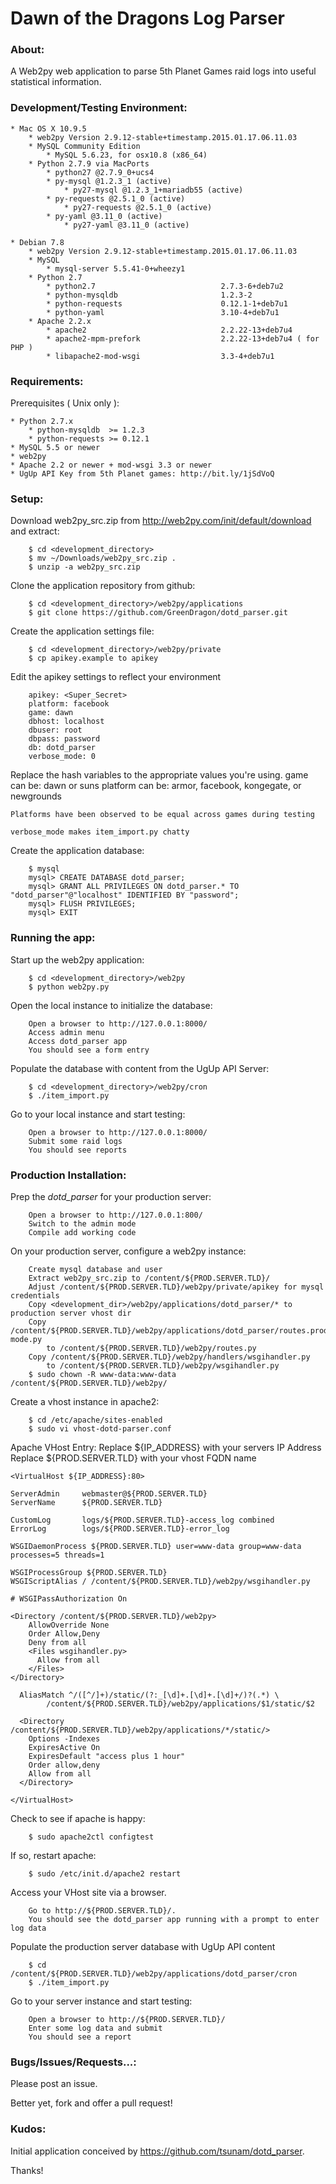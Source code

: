 Dawn of the Dragons Log Parser
===

### About:

A Web2py web application to parse 5th Planet Games raid logs into useful statistical information.

### Development/Testing Environment:

    * Mac OS X 10.9.5
        * web2py Version 2.9.12-stable+timestamp.2015.01.17.06.11.03
        * MySQL Community Edition
            * MySQL 5.6.23, for osx10.8 (x86_64)
        * Python 2.7.9 via MacPorts
            * python27 @2.7.9_0+ucs4
            * py-mysql @1.2.3_1 (active)
                * py27-mysql @1.2.3_1+mariadb55 (active)
            * py-requests @2.5.1_0 (active)
                * py27-requests @2.5.1_0 (active)
            * py-yaml @3.11_0 (active)
                * py27-yaml @3.11_0 (active)
    
    * Debian 7.8
        * web2py Version 2.9.12-stable+timestamp.2015.01.17.06.11.03
        * MySQL 
            * mysql-server 5.5.41-0+wheezy1
        * Python 2.7
            * python2.7                            2.7.3-6+deb7u2
            * python-mysqldb                       1.2.3-2
            * python-requests                      0.12.1-1+deb7u1
            * python-yaml                          3.10-4+deb7u1
        * Apache 2.2.x
            * apache2                              2.2.22-13+deb7u4
            * apache2-mpm-prefork                  2.2.22-13+deb7u4 ( for PHP )
            * libapache2-mod-wsgi                  3.3-4+deb7u1

### Requirements:

Prerequisites ( Unix only ):

    * Python 2.7.x
        * python-mysqldb  >= 1.2.3
        * python-requests >= 0.12.1
    * MySQL 5.5 or newer
    * web2py
    * Apache 2.2 or newer + mod-wsgi 3.3 or newer
    * UgUp API Key from 5th Planet games: http://bit.ly/1jSdVoQ

### Setup:

Download web2py_src.zip from http://web2py.com/init/default/download and extract:
```
    $ cd <development_directory>
    $ mv ~/Downloads/web2py_src.zip .
    $ unzip -a web2py_src.zip
```

Clone the application repository from github:
```
    $ cd <development_directory>/web2py/applications
    $ git clone https://github.com/GreenDragon/dotd_parser.git
```

Create the application settings file:
```
    $ cd <development_directory>/web2py/private
    $ cp apikey.example to apikey
```

Edit the apikey settings to reflect your environment
```
    apikey: <Super_Secret>
    platform: facebook
    game: dawn
    dbhost: localhost
    dbuser: root
    dbpass: password
    db: dotd_parser
    verbose_mode: 0
```
Replace the hash variables to the appropriate values you're using.
    game can be:        dawn or suns
    platform can be:    armor, facebook, kongegate, or newgrounds
    
    Platforms have been observed to be equal across games during testing
    
    verbose_mode makes item_import.py chatty

Create the application database:
```
    $ mysql
    mysql> CREATE DATABASE dotd_parser;
    mysql> GRANT ALL PRIVILEGES ON dotd_parser.* TO "dotd_parser"@"localhost" IDENTIFIED BY "password"; 
    mysql> FLUSH PRIVILEGES;
    mysql> EXIT
```

### Running the app:

Start up the web2py application:
```
    $ cd <development_directory>/web2py
    $ python web2py.py
```

Open the local instance to initialize the database:
```
    Open a browser to http://127.0.0.1:8000/
    Access admin menu
    Access dotd_parser app
    You should see a form entry
```

Populate the database with content from the UgUp API Server:
```
    $ cd <development_directory>/web2py/cron
    $ ./item_import.py
```

Go to your local instance and start testing:
```
    Open a browser to http://127.0.0.1:8000/
    Submit some raid logs
    You should see reports
```

### Production Installation:

Prep the *dotd_parser* for your production server:
```
    Open a browser to http://127.0.0.1:800/
    Switch to the admin mode
    Compile add working code
```

On your production server, configure a web2py instance:
```
    Create mysql database and user
    Extract web2py_src.zip to /content/${PROD.SERVER.TLD}/
    Adjust /content/${PROD.SERVER.TLD}/web2py/private/apikey for mysql credentials
    Copy <development_dir>/web2py/applications/dotd_parser/* to production server vhost dir
    Copy /content/${PROD.SERVER.TLD}/web2py/applications/dotd_parser/routes.production-mode.py 
        to /content/${PROD.SERVER.TLD}/web2py/routes.py
    Copy /content/${PROD.SERVER.TLD}/web2py/handlers/wsgihandler.py 
        to /content/${PROD.SERVER.TLD}/web2py/wsgihandler.py
    $ sudo chown -R www-data:www-data /content/${PROD.SERVER.TLD}/web2py/
```

Create a vhost instance in apache2:
```
    $ cd /etc/apache/sites-enabled
    $ sudo vi vhost-dotd-parser.conf
```

Apache VHost Entry:
    Replace ${IP_ADDRESS} with your servers IP Address
    Replace ${PROD.SERVER.TLD} with your vhost FQDN name

```
<VirtualHost ${IP_ADDRESS}:80>

ServerAdmin     webmaster@${PROD.SERVER.TLD}
ServerName      ${PROD.SERVER.TLD}

CustomLog       logs/${PROD.SERVER.TLD}-access_log combined
ErrorLog        logs/${PROD.SERVER.TLD}-error_log

WSGIDaemonProcess ${PROD.SERVER.TLD} user=www-data group=www-data processes=5 threads=1

WSGIProcessGroup ${PROD.SERVER.TLD}
WSGIScriptAlias / /content/${PROD.SERVER.TLD}/web2py/wsgihandler.py

# WSGIPassAuthorization On

<Directory /content/${PROD.SERVER.TLD}/web2py>
    AllowOverride None
    Order Allow,Deny
    Deny from all
    <Files wsgihandler.py>
      Allow from all
    </Files>
</Directory>

  AliasMatch ^/([^/]+)/static/(?:_[\d]+.[\d]+.[\d]+/)?(.*) \
        /content/${PROD.SERVER.TLD}/web2py/applications/$1/static/$2

  <Directory /content/${PROD.SERVER.TLD}/web2py/applications/*/static/>
    Options -Indexes
    ExpiresActive On
    ExpiresDefault "access plus 1 hour"
    Order allow,deny
    Allow from all
  </Directory>

</VirtualHost>
```

Check to see if apache is happy:
```
    $ sudo apache2ctl configtest
```

If so, restart apache:
```
    $ sudo /etc/init.d/apache2 restart
```

Access your VHost site via a browser.
```
    Go to http://${PROD.SERVER.TLD}/.
    You should see the dotd_parser app running with a prompt to enter log data
```

Populate the production server database with UgUp API content
```
    $ cd /content/${PROD.SERVER.TLD}/web2py/applications/dotd_parser/cron
    $ ./item_import.py
```

Go to your server instance and start testing:
```
    Open a browser to http://${PROD.SERVER.TLD}/
    Enter some log data and submit
    You should see a report
```

### Bugs/Issues/Requests...:

Please post an issue.

Better yet, fork and offer a pull request!

### Kudos:

Initial application conceived by https://github.com/tsunam/dotd_parser. 

Thanks!
